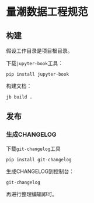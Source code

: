 # 量潮数据工程规范

## 构建

假设工作目录是项目根目录。

下载`jupyter-book`工具：

```shell
pip install jupyter-book
```

构建文档：

```shell
jb build .
```

## 发布

### 生成CHANGELOG

下载`git-changelog`工具

```shell
pip install git-changelog
```

生成CHANGELOG到控制台：

```shell
git-changelog
```

再进行整理编辑即可。
